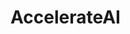 # AccelerateAI

<!-- TODO: logo -->

<!-- TODO: funder information? -->

<!-- TODO: sections or links to sub-pages -->
